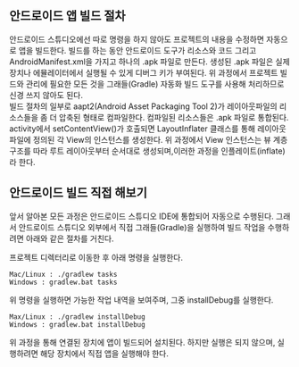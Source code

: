 ## 안드로이드 앱 빌드 절차
안드로이드 스튜디오에선 따로 명령을 하지 않아도 프로젝트의 내용을 수정하면 자동으로 앱을 빌드한다.
빌드를 하는 동안 안드로이드 도구가 리소스와 코드 그리고 AndroidManifest.xml을 가지고 하나의 .apk 파일로 만든다.
생성된 .apk 파일은 실제 장치나 에뮬레이터에서 실행될 수 있게 디버그 키가 부여된다.
위 과정에서 프로젝트 빌드와 관리에 필요한 모든 것을 그래들(Gradle) 자동화 빌드 도구를 사용해 처리하므로 신경 쓰지 않아도 된다.
<br>
빌드 절차의 일부로 aapt2(Android Asset Packaging Tool 2)가 레이아웃파일의 리소스들을 좀 더 압축된 형태로 컴파일한다.
컴파일된 리소스들은 .apk 파일로 통합된다.
activity에서 setContentView()가 호출되면 LayoutInflater 클래스를 통해 레이아웃 파일에 정의된 각 View의 인스턴스를 생성한다.
위 과정에서 View 인스턴스는 뷰 계층 구조를 따라 루트 레이아웃부터 순서대로 생성되며,이러한 과정을 인플레이트(inflate)라 한다.
<br>

## 안드로이드 빌드 직접 해보기
앞서 알아본 모든 과정은 안드로이드 스튜디오 IDE에 통합되어 자동으로 수행된다.
그래서 안드로이드 스튜디오 외부에서 직접 그래들(Gradle)을 실행하여 빌드 작업을 수행하려면 아래와 같은 절차를 거친다.

프로젝트 디렉터리로 이동한 후 아래 명령을 실행한다.
```
Mac/Linux : ./gradlew tasks
Windows : gradlew.bat tasks
```
위 명령을 실행하면 가능한 작업 내역을 보여주며, 그중 installDebug를 실행한다.
```
Max/Linux : ./gradlew installDebug
Windows : gradlew.bat installDebug
```
위 과정을 통해 연결된 장치에 앱이 빌드되어 설치된다.
하지만 실행은 되지 않으며, 실행하려면 해당 장치에서 직접 앱을 실행해야 한다.
